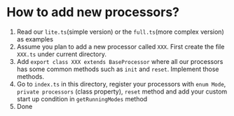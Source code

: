 # How to add new processors?

1. Read our `lite.ts`(simple version) or the `full.ts`(more complex version) as examples
2. Assume you plan to add a new processor called `XXX`. First create the file `XXX.ts` under current directory.
3. Add `export class XXX extends BaseProcessor` where all our processors has some common methods such as `init` and `reset`. Implement those methods.
4. Go to `index.ts` in this directory, register your processors with `enum Mode`, `private processors` (class property), `reset` method and add your custom start up condition in `getRunningModes` method
5. Done